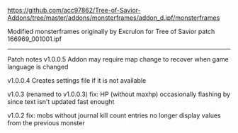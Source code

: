 https://github.com/acc97862/Tree-of-Savior-Addons/tree/master/addons/monsterframes/addon_d.ipf/monsterframes

Modified monsterframes originally by Excrulon for Tree of Savior patch 166969_001001.ipf

---
Patch notes
v1.0.0.5
Addon may require map change to recover when game language is changed

v1.0.0.4
Creates settings file if it is not available

v1.0.3 (renamed to v1.0.0.3)
fix: HP (without maxhp) occasionally flashing by since text isn't updated fast enought

v1.0.2
fix: mobs without journal kill count entries no longer display values from the previous monster
